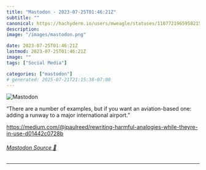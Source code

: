 ```yaml
---
title: "Mastodon - 2023-07-25T01:46:21Z"
subtitle: ""
canonical: https://hachyderm.io/users/mweagle/statuses/110772196595821529
description:
image: "/images/mastodon.png"

date: 2023-07-25T01:46:21Z
lastmod: 2023-07-25T01:46:21Z
image: ""
tags: ["Social Media"]

categories: ["mastodon"]
# generated: 2025-07-21T21:15:38-07:00
---
```

![Mastodon](/images/mastodon.png)

<p>“There are a number of examples, but if you want an aviation-based one: adding a runway to a major international airport.”</p><p><a href="https://medium.com/@jpaulreed/rewriting-harmful-analogies-while-theyre-in-use-d01442c0728b" target="_blank" rel="nofollow noopener noreferrer" translate="no"><span class="invisible">https://</span><span class="ellipsis">medium.com/@jpaulreed/rewritin</span><span class="invisible">g-harmful-analogies-while-theyre-in-use-d01442c0728b</span></a></p>


###### [Mastodon Source 🐘](https://hachyderm.io/@mweagle/110772196595821529)

___
